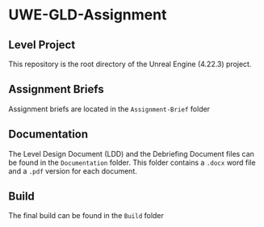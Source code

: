 # UWE-GLD-Assignment

## Level Project
This repository is the root directory of the Unreal Engine (4.22.3) project.

## Assignment Briefs
Assignment briefs are located in the `Assignment-Brief` folder

## Documentation
The Level Design Document (LDD) and the Debriefing Document files can be found in the `Documentation` folder. This folder contains a `.docx` word file and a `.pdf` version for each document.

## Build
The final build can be found in the `Build` folder
